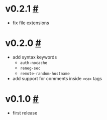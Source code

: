 # v0.2.1 [#](https://github.com/idleberg/vscode-openvpn/releases/tag/0.2.1)

- fix file extensions

# v0.2.0 [#](https://github.com/idleberg/vscode-openvpn/releases/tag/0.2.0)

- add syntax keywords
    - `auth-nocache`
    - `reneg-sec`
    - `remote-random-hostname`
- add support for comments inside `<ca>` tags

# v0.1.0 [#](https://github.com/idleberg/vscode-openvpn/releases/tag/0.1.0)

- first release

